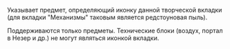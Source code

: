 Указывает предмет, определяющий иконку данной творческой вкладки (для вкладки "Механизмы" таковым является редстоуновая
пыль).

Поддерживаются только предметы. Технические блоки (воздух, портал в Незер и др.) не могут являться иконкой вкладки.